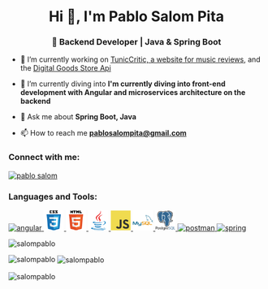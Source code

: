 <h1 align="center">Hi 👋, I'm Pablo Salom Pita</h1>
<h3 align="center">🚀 Backend Developer | Java & Spring Boot</h3>

- 🔭 I’m currently working on [TunicCritic, a website for music reviews](https://github.com/Salompablo/music-review-front), and the [Digital Goods Store Api](https://github.com/Salompablo/digital-goods-api)

- 🌱 I’m currently diving into **I'm currently diving into front-end development with Angular and microservices architecture on the backend**

- 💬 Ask me about **Spring Boot, Java**

- 📫 How to reach me **pablosalompita@gmail.com**

<h3 align="left">Connect with me:</h3>
<p align="left">
<a href="https://linkedin.com/in/pablo salom" target="blank"><img align="center" src="https://raw.githubusercontent.com/rahuldkjain/github-profile-readme-generator/master/src/images/icons/Social/linked-in-alt.svg" alt="pablo salom" height="30" width="40" /></a>

<h3 align="left">Languages and Tools:</h3>
<p align="left"> <a href="https://angular.io" target="_blank" rel="noreferrer"> <img src="https://angular.io/assets/images/logos/angular/angular.svg" alt="angular" width="40" height="40"/> </a> <a href="https://www.w3schools.com/css/" target="_blank" rel="noreferrer"> <img src="https://raw.githubusercontent.com/devicons/devicon/master/icons/css3/css3-original-wordmark.svg" alt="css3" width="40" height="40"/> </a> <a href="https://www.w3.org/html/" target="_blank" rel="noreferrer"> <img src="https://raw.githubusercontent.com/devicons/devicon/master/icons/html5/html5-original-wordmark.svg" alt="html5" width="40" height="40"/> </a> <a href="https://www.java.com" target="_blank" rel="noreferrer"> <img src="https://raw.githubusercontent.com/devicons/devicon/master/icons/java/java-original.svg" alt="java" width="40" height="40"/> </a> <a href="https://developer.mozilla.org/en-US/docs/Web/JavaScript" target="_blank" rel="noreferrer"> <img src="https://raw.githubusercontent.com/devicons/devicon/master/icons/javascript/javascript-original.svg" alt="javascript" width="40" height="40"/> </a> <a href="https://www.mysql.com/" target="_blank" rel="noreferrer"> <img src="https://raw.githubusercontent.com/devicons/devicon/master/icons/mysql/mysql-original-wordmark.svg" alt="mysql" width="40" height="40"/> </a> <a href="https://www.postgresql.org" target="_blank" rel="noreferrer"> <img src="https://raw.githubusercontent.com/devicons/devicon/master/icons/postgresql/postgresql-original-wordmark.svg" alt="postgresql" width="40" height="40"/> </a> <a href="https://postman.com" target="_blank" rel="noreferrer"> <img src="https://www.vectorlogo.zone/logos/getpostman/getpostman-icon.svg" alt="postman" width="40" height="40"/> </a> <a href="https://spring.io/" target="_blank" rel="noreferrer"> <img src="https://www.vectorlogo.zone/logos/springio/springio-icon.svg" alt="spring" width="40" height="40"/> </a> </p>
<p align="left"> <img src="https://komarev.com/ghpvc/?username=salompablo&label=Profile%20views&color=0e75b6&style=flat" alt="salompablo" /> </p>

<p><img align="left" src="https://github-readme-stats.vercel.app/api/top-langs?username=salompablo&show_icons=true&locale=en&layout=compact" alt="salompablo" /></p>

<p>&nbsp;<img align="center" src="https://github-readme-stats.vercel.app/api?username=salompablo&show_icons=true&locale=en" alt="salompablo" /></p>

<p><img align="center" src="https://github-readme-streak-stats.herokuapp.com/?user=salompablo&" alt="salompablo" /></p>
